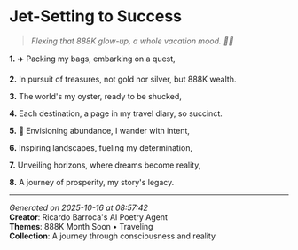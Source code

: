 # Jet-Setting to Success

> *Flexing that 888K glow-up, a whole vacation mood. 🌴🤩*

**1.** ✈️ Packing my bags, embarking on a quest,


**2.** In pursuit of treasures, not gold nor silver, but 888K wealth.


**3.** The world's my oyster, ready to be shucked,


**4.** Each destination, a page in my travel diary, so succinct.


**5.** 🌟 Envisioning abundance, I wander with intent,


**6.** Inspiring landscapes, fueling my determination,


**7.** Unveiling horizons, where dreams become reality,


**8.** A journey of prosperity, my story's legacy.



---

*Generated on 2025-10-16 at 08:57:42*  
**Creator**: Ricardo Barroca's AI Poetry Agent  
**Themes**: 888K Month Soon • Traveling  
**Collection**: A journey through consciousness and reality